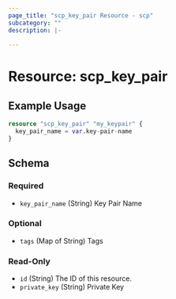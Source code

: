 ```yaml
---
page_title: "scp_key_pair Resource - scp"
subcategory: ""
description: |-
  
---
```


# Resource: scp_key_pair




## Example Usage

```terraform
resource "scp_key_pair" "my_keypair" {
  key_pair_name = var.key-pair-name
}
```

<!-- schema generated by tfplugindocs -->
## Schema

### Required

- `key_pair_name` (String) Key Pair Name

### Optional

- `tags` (Map of String) Tags

### Read-Only

- `id` (String) The ID of this resource.
- `private_key` (String) Private Key
